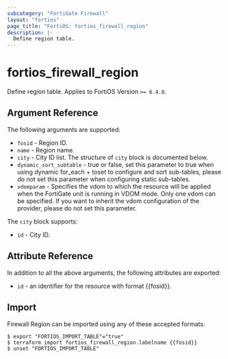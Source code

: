 ```yaml
---
subcategory: "FortiGate Firewall"
layout: "fortios"
page_title: "FortiOS: fortios_firewall_region"
description: |-
  Define region table.
---
```


# fortios_firewall_region
Define region table. Applies to FortiOS Version `>= 6.4.0`.

## Argument Reference

The following arguments are supported:

* `fosid` - Region ID.
* `name` - Region name.
* `city` - City ID list. The structure of `city` block is documented below.
* `dynamic_sort_subtable` - true or false, set this parameter to true when using dynamic for_each + toset to configure and sort sub-tables, please do not set this parameter when configuring static sub-tables.
* `vdomparam` - Specifies the vdom to which the resource will be applied when the FortiGate unit is running in VDOM mode. Only one vdom can be specified. If you want to inherit the vdom configuration of the provider, please do not set this parameter.

The `city` block supports:

* `id` - City ID.


## Attribute Reference

In addition to all the above arguments, the following attributes are exported:
* `id` - an identifier for the resource with format {{fosid}}.

## Import

Firewall Region can be imported using any of these accepted formats:
```
$ export "FORTIOS_IMPORT_TABLE"="true"
$ terraform import fortios_firewall_region.labelname {{fosid}}
$ unset "FORTIOS_IMPORT_TABLE"
```

